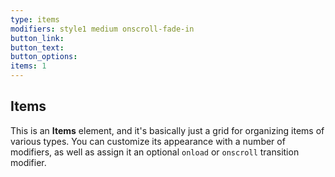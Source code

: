 ```yaml
---
type: items
modifiers: style1 medium onscroll-fade-in
button_link:
button_text:
button_options:
items: 1
---
```


## Items

This is an <strong>Items</strong> element, and it's basically just a grid for organizing items of various types. You can customize its appearance with a number of modifiers, as well as assign it an optional <code>onload</code> or <code>onscroll</code> transition modifier.
